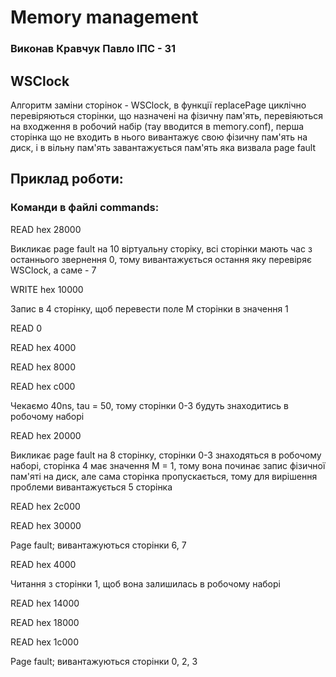 # Memory management

### Виконав Кравчук Павло ІПС - 31

## WSClock

Алгоритм заміни сторінок - WSClock, в функції replacePage циклічно перевіряються сторінки, що назначені на фізичну пам'ять, перевіяються на входження в робочий набір (тау вводится в memory.conf), перша сторінка що не входить в нього вивантажує свою фізичну пам'ять на диск, і в вільну пам'ять завантажується пам'ять яка визвала page fault

## Приклад роботи:

### Команди в файлі commands:

READ hex 28000

Викликає page fault на 10 віртуальну сторіку, всі сторінки мають час з останнього звернення 0, тому вивантажується остання яку перевіряє WSClock, а саме - 7

WRITE hex 10000

Запис в 4 сторінку, щоб перевести поле M сторінки в значення 1

READ 0

READ hex 4000

READ hex 8000

READ hex c000

Чекаємо 40ns, tau = 50, тому сторінки 0-3 будуть знаходитись в робочому наборі

READ hex 20000

Викликає page fault на 8 сторінку, сторінки 0-3 знаходяться в робочому наборі, сторінка 4 має значення M = 1, тому вона починає запис фізичної пам'яті на диск, але сама сторінка пропускається, тому для вирішення проблеми вивантажується 5 сторінка

READ hex 2c000

READ hex 30000

Page fault; вивантажуються сторінки 6, 7

READ hex 4000

Читання з сторінки 1, щоб вона залишилась в робочому наборі

READ hex 14000

READ hex 18000

READ hex 1c000

Page fault; вивантажуються сторінки 0, 2, 3
